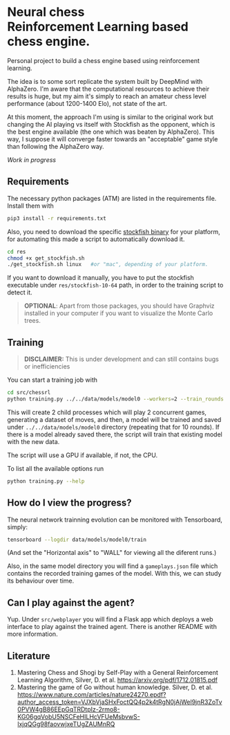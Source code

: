 # Neural chess <br> Reinforcement Learning based chess engine.

Personal project to build a chess engine based using reinforcement learning.

The idea is to some sort replicate the system built by DeepMind with AlphaZero. I'm
aware that the computational resources to achieve their results is huge, but my aim
it's simply to reach an amateur chess level performance (about 1200-1400 Elo), not
state of the art.

At this moment, the approach I'm using is similar to the original work but changing
the AI playing vs itself with Stockfish as the opponent, which is the best engine
available (the one which was beaten by AlphaZero). This way, I suppose it will
converge faster towards an "acceptable" game style than following the AlphaZero way.

*Work in progress*

## Requirements
The necessary python packages (ATM) are listed in the requirements file.
Install them with

```bash
pip3 install -r requirements.txt
```

Also, you need to download the specific 
[stockfish binary](https://stockfishchess.org/download/) for your platform,
for automating this made a script to automatically download it.

```bash
cd res
chmod +x get_stockfish.sh
./get_stockfish.sh linux   #or "mac", depending of your platform. 
```
If you want to download it manually, you have to put the stockfish executable under `res/stockfish-10-64` path, in order to the training script to detect it.

>**OPTIONAL**: Apart from those packages, you should have Graphviz installed in your computer if
you want to visualize the Monte Carlo trees.

## Training
> **DISCLAIMER:** This is under development and can still contains bugs or  inefficiencies

You can start a training job with

```bash
cd src/chessrl
python training.py ../../data/models/model0 --workers=2 --train_rounds 10
```
This will create 2 child processes which will play 2 concurrent games, generating a dataset of moves, and then, a model will be trained and saved under `../../data/models/model0` 
directory (repeating that for 10 rounds). If there is a model already saved there, 
the script will train that existing model with the new data.

The script will use a GPU if available, if not, the CPU.

To list all the available options run

```bash
python training.py --help
```

## How do I view the progress?

The neural network trainning evolution can be monitored with Tensorboard, simply:

```bash
tensorboard --logdir data/models/model0/train
```
(And set the "Horizontal axis" to "WALL" for viewing all the diferent runs.)

Also, in the same model directory you will find a `gameplays.json` file which
contains the recorded training games of the model. With this, we can study its
behaviour over time.

## Can I play against the agent?

Yup. Under `src/webplayer` you will find a Flask app which deploys a web interface to play against the trained agent. There is another README with more information.


## Literature

1. Mastering Chess and Shogi by Self-Play with a General Reinforcement Learning
   Algorithm, Silver, D. et al. https://arxiv.org/pdf/1712.01815.pdf
2. Mastering the game of Go without human knowledge. Silver, D. et al. https://www.nature.com/articles/nature24270.epdf?author_access_token=VJXbVjaSHxFoctQQ4p2k4tRgN0jAjWel9jnR3ZoTv0PVW4gB86EEpGqTRDtpIz-2rmo8-KG06gqVobU5NSCFeHILHcVFUeMsbvwS-lxjqQGg98faovwjxeTUgZAUMnRQ

